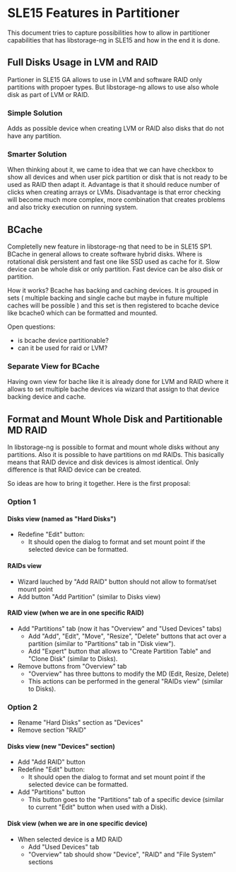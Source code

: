 # SLE15 Features in Partitioner

This document tries to capture possibilities how to allow in partitioner
capabilities that has libstorage-ng in SLE15 and how in the end it is done.

## Full Disks Usage in LVM and RAID

Partioner in SLE15 GA allows to use in LVM and software RAID only partitions
with propoer types. But libstorage-ng allows to use also whole disk as part of
LVM or RAID.

### Simple Solution

Adds as possible device when creating LVM or RAID also disks that do not have
any partition.

### Smarter Solution

When thinking about it, we came to idea that we can have checkbox to show all
devices and when user pick partition or disk that is not ready to be used as
RAID then adapt it. Advantage is that it should reduce number of clicks when
creating arrays or LVMs. Disadvantage is that error checking will become much
more complex, more combination that creates problems and also tricky execution
on running system.

## BCache

Completelly new feature in libstorage-ng that need to be in SLE15 SP1. BCache in
general allows to create software hybrid disks. Where is rotational disk
persistent and fast one like SSD used as cache for it. Slow device can be whole
disk or only partition. Fast device can be also disk or partition.

How it works? Bcache has backing and caching devices. It is grouped in sets
( multiple backing and single cache but maybe in future multiple caches will
be possible ) and this set is then registered to bcache device like bcache0
which can be formatted and mounted.

Open questions:

- is bcache device partitionable?
- can it be used for raid or LVM?

### Separate View for BCache

Having own view for bache like it is already done for LVM and RAID where it
allows to set multiple bache devices via wizard that assign to that device
backing device and cache.

## Format and Mount Whole Disk and Partitionable MD RAID

In libstorage-ng is possible to format and mount whole disks without any
partitions. Also it is possible to have partitions on md RAIDs. This basically
means that RAID device and disk devices is almost identical. Only difference
is that RAID device can be created.

So ideas are how to bring it together. Here is the first proposal:

### Option 1

#### Disks view (named as "Hard Disks")

* Redefine "Edit" button:
  * It should open the dialog to format and set mount point if the selected device can be formatted.

#### RAIDs view

* Wizard lauched by "Add RAID" button should not allow to format/set mount point
* Add button "Add Partition" (similar to Disks view)

#### RAID view (when we are in one specific RAID)

* Add "Partitions" tab (now it has "Overview" and "Used Devices" tabs)
  * Add "Add", "Edit", "Move", "Resize", "Delete" buttons that act over a partition (similar to "Partitions" tab in "Disk view").
  * Add "Expert" button that allows to "Create Partition Table" and "Clone Disk" (similar to Disks).
* Remove buttons from "Overview" tab
  * "Overview" has three buttons to modify the MD (Edit, Resize, Delete)
  * This actions can be performed in the general "RAIDs view" (similar to Disks).

### Option 2

* Rename "Hard Disks" section as "Devices"
* Remove section "RAID"

#### Disks view (new "Devices" section)

* Add "Add RAID" button
* Redefine "Edit" button:
  * It should open the dialog to format and set mount point if the selected device can be formatted.
* Add "Partitions" button
  * This button goes to the "Partitions" tab of a specific device (similar to current "Edit" button when used with a Disk).

#### Disk view (when we are in one specific device)

* When selected device is a MD RAID
  * Add "Used Devices" tab
  * "Overview" tab should show "Device", "RAID" and "File System" sections
